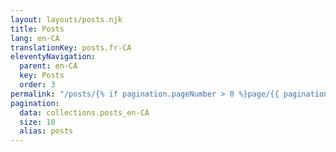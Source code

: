 ```yaml
---
layout: layouts/posts.njk
title: Posts
lang: en-CA
translationKey: posts.fr-CA
eleventyNavigation:
  parent: en-CA
  key: Posts
  order: 3
permalink: "/posts/{% if pagination.pageNumber > 0 %}page/{{ pagination.pageNumber + 1 }}/{% endif %}"
pagination:
  data: collections.posts_en-CA
  size: 10
  alias: posts
---
```

